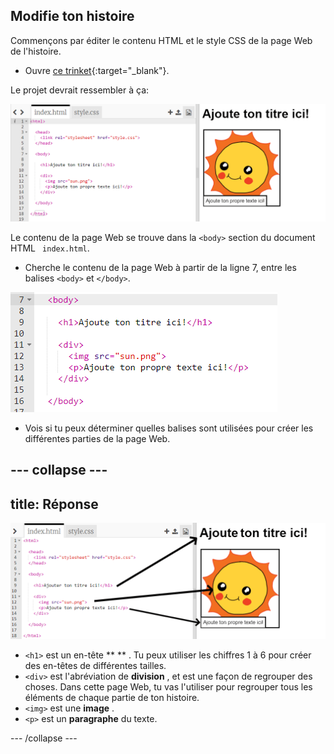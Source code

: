 ## Modifie ton histoire

Commençons par éditer le contenu HTML et le style CSS de la page Web de l'histoire.

+ Ouvre [ce trinket](http://jumpto.cc/web-story){:target="_blank"}.

Le projet devrait ressembler à ça:

![capture d’écran](images/story-starter.png)

Le contenu de la page Web se trouve dans la `<body>` section du document HTML ` index.html`.

+ Cherche le contenu de la page Web à partir de la ligne 7, entre les balises `<body>` et `</body>`.

![capture d'écran](images/story-html.png)

+ Vois si tu peux déterminer quelles balises sont utilisées pour créer les différentes parties de la page Web.

## \--- collapse \---

## title: Réponse

![capture d'écran](images/story-elements.png)

+ `<h1>` est un en-tête ** ** . Tu peux utiliser les chiffres 1 à 6 pour créer des en-têtes de différentes tailles.
+ `<div>` est l'abréviation de **division** , et est une façon de regrouper des choses. Dans cette page Web, tu vas l'utiliser pour regrouper tous les éléments de chaque partie de ton histoire.
+ `<img>` est une **image** .
+ `<p>` est un **paragraphe** du texte.

\--- /collapse \---